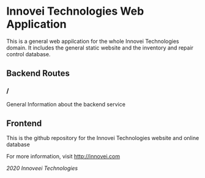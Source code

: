 # Innovei Technologies Web Application

This is a general web appilcation for the whole Innovei Technologies domain. It includes the general static website and the inventory and repair control database.

## Backend Routes

### /

General Information about the backend service

## Frontend

This is the github repository for the Innovei Technologies website and online database

For more information, visit http://innovei.com



*2020 Innoveei Technologies*